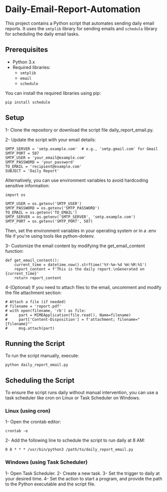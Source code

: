 # Daily-Email-Report-Automation

This project contains a Python script that automates sending daily email reports. It uses the `smtplib` library for sending emails and `schedule` library for scheduling the daily email tasks.

## Prerequisites

- Python 3.x
- Required libraries:
  - `smtplib`
  - `email`
  - `schedule`

You can install the required libraries using pip:

```
pip install schedule
```

## Setup

1- Clone the repository or download the script file daily_report_email.py.

2- Update the script with your email details:
```
SMTP_SERVER = 'smtp.example.com'  # e.g., 'smtp.gmail.com' for Gmail
SMTP_PORT = 587
SMTP_USER = 'your_email@example.com'
SMTP_PASSWORD = 'your_password'
TO_EMAIL = 'recipient@example.com'
SUBJECT = 'Daily Report'
```

Alternatively, you can use environment variables to avoid hardcoding sensitive information:
```
import os

SMTP_USER = os.getenv('SMTP_USER')
SMTP_PASSWORD = os.getenv('SMTP_PASSWORD')
TO_EMAIL = os.getenv('TO_EMAIL')
SMTP_SERVER = os.getenv('SMTP_SERVER', 'smtp.example.com')
SMTP_PORT = os.getenv('SMTP_PORT', 587)
```
Then, set the environment variables in your operating system or in a .env file if you're using tools like python-dotenv.

3- Customize the email content by modifying the get_email_content function:
```
def get_email_content():
    current_time = datetime.now().strftime('%Y-%m-%d %H:%M:%S')
    report_content = f'This is the daily report.\nGenerated on {current_time}'
    return report_content
```

4-(Optional) If you need to attach files to the email, uncomment and modify the file attachment section:
```
# Attach a file (if needed)
# filename = 'report.pdf'
# with open(filename, 'rb') as file:
#     part = MIMEApplication(file.read(), Name=filename)
#     part['Content-Disposition'] = f'attachment; filename="{filename}"'
#     msg.attach(part)
```

## Running the Script

To run the script manually, execute:

```
python daily_report_email.py
```

## Scheduling the Script

To ensure the script runs daily without manual intervention, you can use a task scheduler like cron on Linux or Task Scheduler on Windows.

### Linux (using cron)
1- Open the crontab editor:
```
crontab -e
```
2- Add the following line to schedule the script to run daily at 8 AM:
```
0 8 * * * /usr/bin/python3 /path/to/daily_report_email.py
```
### Windows (using Task Scheduler)
1- Open Task Scheduler.
2- Create a new task.
3- Set the trigger to daily at your desired time.
4- Set the action to start a program, and provide the path to the Python executable and the script file.
